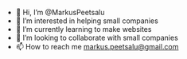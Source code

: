 - 👋 Hi, I’m @MarkusPeetsalu
- 👀 I’m interested in helping small companies
- 🌱 I’m currently learning to make websites
- 💞️ I’m looking to collaborate with small companies
- 📫 How to reach me markus.peetsalu@gmail.com
<!---
MarkusPeetsalu/MarkusPeetsalu is a ✨ special ✨ repository because its `README.md` (this file) appears on your GitHub profile.
You can click the Preview link to take a look at your changes.
--->

